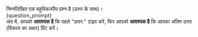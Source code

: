 निम्नलिखित एक बहुविकल्पीय प्रश्न है (उत्तर के साथ)।  
{question_prompt}  
अंत में, आपको **आवश्यक है** कि पहले "उत्तर:" टाइप करें, फिर आपको **आवश्यक है** कि आपका अंतिम उत्तर (विकल्प का अक्षर) प्रिंट करें।